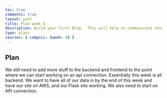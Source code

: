```yaml
---
toc: true
comments: true
layout: post
title: Plan week 8
description: Build your first Blog.  This will help us communicate results.
type: plans
courses: { compsci: {week: 8} }
---
```


## Plan
We still need to add more stuff to the backend and frontend to the point where we can start working on an api connection. Essentially this week is all backend. We want to have all of our data in by the end of this week and have our site on AWS, and our Flask site working. We also need to start on API connection.